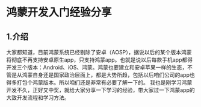 # 鸿蒙开发入门经验分享

## 1.介绍
大家都知道，目前鸿蒙系统已经剔除了安卓（AOSP），据说以后的某个版本鸿蒙将彻底不再支持安卓原生app，只支持鸿蒙app。也就是说以后每款手机app都得开发三个版本：Android、iOS、鸿蒙。鸿蒙也要建立和安卓苹果一样的生态，不管是从鸿蒙自身还是国家政治层面上，都是大势所趋，包括以后咱们公司的app也得多打包个鸿蒙版本。所以咱们还是非常有必要了解一下的。
我也是刚学习鸿蒙开发不久，正好又中奖，就给大家分享一下学习的经验，带大家过一下鸿蒙app的大致开发流程和学习方法。